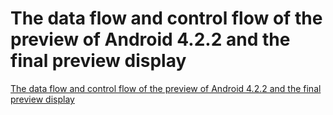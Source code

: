 # The data flow and control flow of the preview of Android 4.2.2 and the final preview display
[The data flow and control flow of the preview of Android 4.2.2 and the final preview display](https://aiwithcloud.com/2022/09/16/the_data_flow_and_control_flow_of_the_preview_of_android_4-2-2_and_the_final_preview_display/)